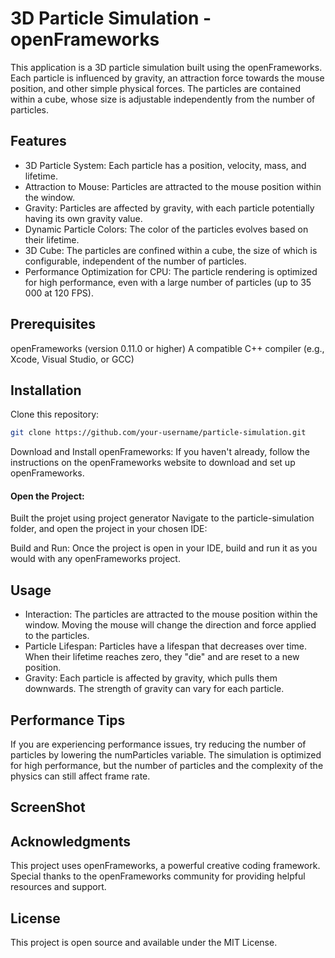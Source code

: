 # 3D Particle Simulation - openFrameworks

This application is a 3D particle simulation built using the openFrameworks. Each particle is influenced by gravity, an attraction force towards the mouse position, and other simple physical forces. The particles are contained within a cube, whose size is adjustable independently from the number of particles.

## Features
- 3D Particle System: Each particle has a position, velocity, mass, and lifetime.
- Attraction to Mouse: Particles are attracted to the mouse position within the window.
- Gravity: Particles are affected by gravity, with each particle potentially having its own gravity value.
- Dynamic Particle Colors: The color of the particles evolves based on their lifetime.
- 3D Cube: The particles are confined within a cube, the size of which is configurable, independent of the number of particles.
- Performance Optimization for CPU: The particle rendering is optimized for high performance, even with a large number of particles (up to 35 000 at 120 FPS).

## Prerequisites
openFrameworks (version 0.11.0 or higher)
A compatible C++ compiler (e.g., Xcode, Visual Studio, or GCC)

## Installation
Clone this repository:

```sh
git clone https://github.com/your-username/particle-simulation.git
```

Download and Install openFrameworks: If you haven't already, follow the instructions on the openFrameworks website to download and set up openFrameworks.

#### Open the Project: 
Built the projet using project generator
Navigate to the particle-simulation folder, and open the project in your chosen IDE:

Build and Run: Once the project is open in your IDE, build and run it as you would with any openFrameworks project.


## Usage
- Interaction: The particles are attracted to the mouse position within the window. Moving the mouse will change the direction and force applied to the particles.
- Particle Lifespan: Particles have a lifespan that decreases over time. When their lifetime reaches zero, they "die" and are reset to a new position.
- Gravity: Each particle is affected by gravity, which pulls them downwards. The strength of gravity can vary for each particle.

## Performance Tips
If you are experiencing performance issues, try reducing the number of particles by lowering the numParticles variable.
The simulation is optimized for high performance, but the number of particles and the complexity of the physics can still affect frame rate.

## ScreenShot


## Acknowledgments
This project uses openFrameworks, a powerful creative coding framework.
Special thanks to the openFrameworks community for providing helpful resources and support.

## License
This project is open source and available under the MIT License. 

